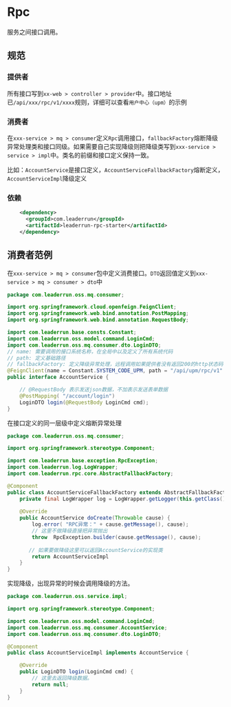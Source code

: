 # Rpc

服务之间接口调用。

## 规范

### 提供者

所有接口写到`xx-web > controller > provider`中。接口地址已`/api/xxx/rpc/v1/xxxx`规则，详细可以查看`用户中心（upm）`的示例

### 消费者

在`xxx-service > mq > consumer`定义`Rpc`调用接口，`fallbackFactory`熔断降级异常处理类和接口同级。如果需要自己实现降级则把降级类写到`xxx-service > service > impl`中。类名的前缀和接口定义保持一致。

比如：`AccountService`是接口定义，`AccountServiceFallbackFactory`熔断定义，`AccountServiceImpl`降级定义

### 依赖

```xml
    <dependency>
      <groupId>com.leaderrun</groupId>
      <artifactId>leaderrun-rpc-starter</artifactId>
    </dependency>
```

## 消费者范例

在`xxx-service > mq > consumer`包中定义消费接口。`DTO`返回值定义到`xxx-service > mq > consumer > dto`中

```java
package com.leaderrun.oss.mq.consumer;

import org.springframework.cloud.openfeign.FeignClient;
import org.springframework.web.bind.annotation.PostMapping;
import org.springframework.web.bind.annotation.RequestBody;

import com.leaderrun.base.consts.Constant;
import com.leaderrun.oss.model.command.LoginCmd;
import com.leaderrun.oss.mq.consumer.dto.LoginDTO;
// name: 需要调用的接口系统名称，在全局中以及定义了所有系统代码
// path: 定义基础路径
// fallbackFactory: 定义降级异常处理，远程调用如果提供者没有返回200的http状态码都会进入到这个类中
@FeignClient(name = Constant.SYSTEM_CODE_UPM, path = "/api/upm/rpc/v1" ,fallbackFactory = AccountServiceFallbackFactory.class)
public interface AccountService {

    // @RequestBody 表示发送json数据，不加表示发送表单数据
    @PostMapping( "/account/login")
    LoginDTO login(@RequestBody LoginCmd cmd);
}
```

在接口定义的同一层级中定义熔断异常处理

```java
package com.leaderrun.oss.mq.consumer;

import org.springframework.stereotype.Component;

import com.leaderrun.base.exception.RpcException;
import com.leaderrun.log.LogWrapper;
import com.leaderrun.rpc.core.AbstractFallbackFactory;

@Component
public class AccountServiceFallbackFactory extends AbstractFallbackFactory<AccountService> {
    private final LogWrapper log = LogWrapper.getLogger(this.getClass());
    
    @Override
    public AccountService doCreate(Throwable cause) {
        log.error( "RPC异常：" + cause.getMessage(), cause);
        // 这里不做降级直接把异常抛出
        throw  RpcException.builder(cause.getMessage(), cause);
        
       // 如果要做降级这里可以返回AccountService的实现类
        return AccountServiceImpl
    }
}
```

实现降级，出现异常的时候会调用降级的方法。

```java
package com.leaderrun.oss.service.impl;

import org.springframework.stereotype.Component;

import com.leaderrun.oss.model.command.LoginCmd;
import com.leaderrun.oss.mq.consumer.AccountService;
import com.leaderrun.oss.mq.consumer.dto.LoginDTO;

@Component
public class AccountServiceImpl implements AccountService {

    @Override
    public LoginDTO login(LoginCmd cmd) {
        // 这里去返回降级数据。
        return null;
    }
}
```

